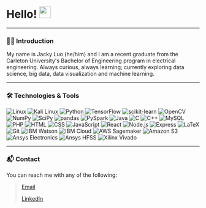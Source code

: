 # Hello! <img src="https://raw.githubusercontent.com/MartinHeinz/MartinHeinz/master/wave.gif" width="30px">
___
### 👨‍💻 Introduction
My name is Jacky Luo (he/him) and I am a recent graduate from the Carleton University's Bachelor of Engineering program in electrical engineering. Always curious, always learning;
currently exploring data science, big data, data visualization and machine learning.
___
### 🛠 Technologies & Tools
![](https://img.shields.io/static/v1?label=%7F&message=Linux&color=yellow&logoColor=white&logo=linux "Linux")
![](https://img.shields.io/static/v1?label=%7F&message=Kali%20Linux&color=yellow&logoColor=white&logo=kalilinux "Kali Linux")
![](https://img.shields.io/static/v1?label=%7F&message=Python&color=yellow&logoColor=white&logo=python "Python")
![](https://img.shields.io/static/v1?label=%7F&message=TensorFlow&color=yellow&logoColor=white&logo=tensorflow "TensorFlow")
![](https://img.shields.io/static/v1?label=%7F&message=scikit-learn&color=yellow&logoColor=white&logo=scikitlearn "scikit-learn")
![](https://img.shields.io/static/v1?label=%7F&message=OpenCV&color=yellow&logoColor=white&logo=opencv "OpenCV")
![](https://img.shields.io/static/v1?label=%7F&message=NumPy&color=yellow&logoColor=white&logo=numpy "NumPy")
![](https://img.shields.io/static/v1?label=%7F&message=SciPy&color=yellow&logoColor=white&logo=scipy "SciPy")
![](https://img.shields.io/static/v1?label=%7F&message=pandas&color=yellow&logoColor=white&logo=pandas "pandas")
![](https://img.shields.io/static/v1?label=%7F&message=PySpark&color=yellow&logoColor=white&logo=apachespark "PySpark")
![](https://img.shields.io/static/v1?label=%7F&message=Java&color=yellow&logoColor=white&logo=java "Java")
![](https://img.shields.io/static/v1?label=%7F&message=C&color=yellow&logoColor=white&logo=c "C")
![](https://img.shields.io/static/v1?label=%7F&message=C%2B%2B&color=yellow&logoColor=white&logo=cplusplus "C++")
![](https://img.shields.io/static/v1?label=%7F&message=MySQL&color=yellow&logoColor=white&logo=mysql "MySQL")
![](https://img.shields.io/static/v1?label=%7F&message=PHP&color=yellow&logoColor=white&logo=php "PHP")
![](https://img.shields.io/static/v1?label=%7F&message=HTML&color=yellow&logoColor=white&logo=html5 "HTML")
![](https://img.shields.io/static/v1?label=%7F&message=CSS&color=yellow&logoColor=white&logo=css3 "CSS")
![](https://img.shields.io/static/v1?label=%7F&message=JavaScript&color=yellow&logoColor=white&logo=javascript "JavaScript")
![](https://img.shields.io/static/v1?label=%7F&message=React&color=yellow&logoColor=white&logo=react "React")
![](https://img.shields.io/static/v1?label=%7F&message=Node.js&color=yellow&logoColor=white&logo=nodedotjs "Node.js")
![](https://img.shields.io/static/v1?label=%7F&message=Express&color=yellow&logoColor=white&logo=express "Express")
![](https://img.shields.io/static/v1?label=%7F&message=LaTeX&color=yellow&&logoColor=whitelogo=latex "LaTeX")
![](https://img.shields.io/static/v1?label=%7F&message=Git&color=yellow&logoColor=white&logo=git "Git")
![](https://img.shields.io/static/v1?label=%7F&message=IBM%20Watson&color=yellow&logoColor=white&logo=ibmwatson "IBM Watson")
![](https://img.shields.io/static/v1?label=%7F&message=IBM%20Cloud&color=yellow&logoColor=white&logo=ibmcloud "IBM Cloud")
![](https://img.shields.io/static/v1?label=%7F&message=AWS%20Sagemaker&color=yellow&logoColor=white&logo=amazonaws "AWS Sagemaker")
![](https://img.shields.io/static/v1?label=%7F&message=Amazon%20S3&color=yellow&logoColor=white&logo=amazons3 "Amazon S3")
![](https://img.shields.io/static/v1?label=%7F&message=Ansys%20Electronics&color=yellow&logoColor=white&logo=ansys "Ansys Electronics")
![](https://img.shields.io/static/v1?label=%7F&message=Ansys%20HFSS&color=yellow&logoColor=white&logo=ansys "Ansys HFSS")
![](https://img.shields.io/static/v1?label=%7F&message=Xilinx%20Vivado&color=yellow&logoColor=white&logo=xilinx "Xilinx Vivado")

___
### 📬 Contact

You can reach me with any of the following:
><p><a href="mailto:jackyluo1998@gmail.com" target="_blank" rel="noreferrer nofollow">Email</p>
><p><a href="https://www.linkedin.com/in/jacky-luo-47038b1b6/" target="_blank" rel="noreferrer nofollow">LinkedIn</p>
